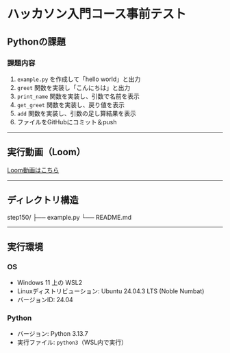 # ハッカソン入門コース事前テスト

## Pythonの課題

### 課題内容
1. `example.py` を作成して「hello world」と出力
2. `greet` 関数を実装し「こんにちは」と出力
3. `print_name` 関数を実装し、引数で名前を表示
4. `get_greet` 関数を実装し、戻り値を表示
5. `add` 関数を実装し、引数の足し算結果を表示
6. ファイルをGitHubにコミット＆push

---

## 実行動画（Loom）
[Loom動画はこちら](https://www.loom.com/share/c5bc11d2d41d42868485c92acaabacde?sid=9a20c9ab-0dca-4355-8af7-45bd937ad138)

---

## ディレクトリ構造

step150/
├── example.py
└── README.md

---

## 実行環境

### OS
- Windows 11 上の WSL2
- Linuxディストリビューション: Ubuntu 24.04.3 LTS (Noble Numbat)
- バージョンID: 24.04

### Python
- バージョン: Python 3.13.7
- 実行ファイル: `python3`（WSL内で実行）
